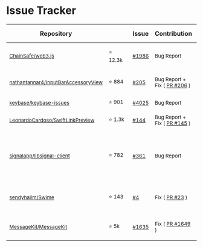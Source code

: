 # Issue Tracker




  Repository  |         $~~~~~~~~~~~$       |      Issue    |       Contribution      |   Short Description |
------------- | --------------| --------------| ----------------------- |  ------------------ |
| <sub>[ChainSafe/web3.js](https://github.com/ChainSafe/web3.js)</sub> | <sub> ⭐ 12.3k </sub>| <sub> [#1986](https://github.com/ChainSafe/web3.js/issues/1986)</sub> | <sub> Bug Report </sub> |  <sub>Version update broke some features. </sub>|<!------------------------------------------------------------------------------------------->
| <sub>[nathantannar4/InputBarAccessoryView](https://github.com/nathantannar4/InputBarAccessoryView)</sub> | <sub> ⭐ 884 </sub>|<sub> [#205](https://github.com/nathantannar4/InputBarAccessoryView/issues/205)</sub> | <sub>Bug Report  + <br/> Fix ( [PR #206](https://github.com/nathantannar4/InputBarAccessoryView/pull/206) ) </sub>| <sub>Autocomplete text had no dark mode support</sub>|<!------------------------------------------------------------------------------------------->
|<sub>[keybase/keybase-issues </sub>](https://github.com/keybase/keybase-issues/)</sub> | <sub> ⭐ 901 </sub> | <sub> [#4025](https://github.com/keybase/keybase-issues/issues/4025)</sub> | <sub> Bug Report </sub> |  <sub>pgp key import error </sub>|<!------------------------------------------------------------------------------------------->
|<sub>[LeonardoCardoso/SwiftLinkPreview](https://github.com/LeonardoCardoso/SwiftLinkPreview)</sub> | <sub> ⭐ 1.3k </sub> |<sub> [#144](https://github.com/LeonardoCardoso/SwiftLinkPreview/issues/144)</sub> | <sub> Bug Report  + <br/>Fix ( [PR #145](https://github.com/LeonardoCardoso/SwiftLinkPreview/pull/145) ) </sub> |  <sub> Fix parsing opengraph image tag. </sub>|<!------------------------------------------------------------------------------------------->
|<sub>[signalapp/libsignal-client](https://github.com/signalapp/libsignal-client)</sub> | <sub> ⭐ 782 </sub> |<sub> [#361](https://github.com/signalapp/libsignal-client/issues/361)</sub> | <sub>Bug Report</sub> |  <sub> Xargo build error message tweak to support tier 3 target aarch64-apple-ios. </sub>|<!------------------------------------------------------------------------------------------->
|<sub>[sendyhalim/Swime](https://github.com/sendyhalim/Swime/)</sub> | <sub> ⭐ 143 </sub> |<sub> [#4](https://github.com/sendyhalim/Swime/issues/4)</sub> | <sub>Fix ( [PR #23](https://github.com/sendyhalim/Swime/pull/23) )</sub> |  <sub> Add support for heic extension. iOS 11's new image format. </sub>|<!------------------------------------------------------------------------------------------->
|<sub>[MessageKit/MessageKit](https://github.com/MessageKit/MessageKit)</sub> | <sub> ⭐ 5k </sub> |<sub> [#1635](https://github.com/MessageKit/MessageKit/issues/1635)</sub> | <sub>Fix ( [PR #1649](https://github.com/MessageKit/MessageKit/pull/1649) )</sub> |  <sub> Memory leak fix by removing retain cycle. </sub>|<!------------------------------------------------------------------------------------------->



